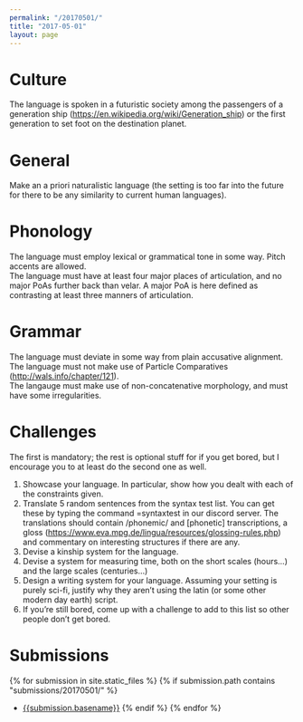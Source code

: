 ```yaml
---
permalink: "/20170501/"
title: "2017-05-01"
layout: page
---
```


# Culture 

The language is spoken in a futuristic society among the passengers of a generation ship (https://en.wikipedia.org/wiki/Generation_ship) or the first generation to set foot on the destination planet.

# General

Make an a priori naturalistic language (the setting is too far into the future for there to be any similarity to current human languages).

# Phonology 

The language must employ lexical or grammatical tone in some way. Pitch accents are allowed.  
The language must have at least four major places of articulation, and no major PoAs further back than velar. A major PoA is here defined as contrasting at least three manners of articulation.

# Grammar

The language must deviate in some way from plain accusative alignment.  
The language must not make use of Particle Comparatives (http://wals.info/chapter/121).  
The langauge must make use of non-concatenative morphology, and must have some irregularities.

# Challenges

The first is mandatory; the rest is optional stuff for if you get bored, but I encourage you to at least do the second one as well.  

 1. Showcase your language. In particular, show how you dealt with each of the constraints given.
 2. Translate 5 random sentences from the syntax test list. You can get these by typing the command =syntaxtest in our discord server. The translations should contain /phonemic/ and [phonetic] transcriptions, a gloss (https://www.eva.mpg.de/lingua/resources/glossing-rules.php) and commentary on interesting structures if there are any.
 3. Devise a kinship system for the language.
 4. Devise a system for measuring time, both on the short scales (hours…) and the large scales (centuries…) 
 5. Design a writing system for your language. Assuming your setting is purely sci-fi, justify why they aren’t using the latin (or some other modern day earth) script.
 6. If you’re still bored, come up with a challenge to add to this list so other people don’t get bored.

# Submissions

{% for submission in site.static_files %}
{% if submission.path contains "submissions/20170501/" %}
 * [{{submission.basename}}]({{submission.path}})
{% endif %}
{% endfor %}
